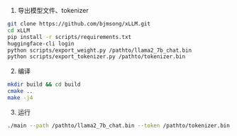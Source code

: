 1. 导出模型文件、tokenizer

```bash
git clone https://github.com/bjmsong/xLLM.git
cd xLLM
pip install -r scripts/requirements.txt
huggingface-cli login
python scripts/export_weight.py /pathto/llama2_7b_chat.bin
python scripts/export_tokenizer.py /pathto/tokenizer.bin
```

2.  编译
```bash
mkdir build && cd build
cmake ..
make -j4
```

3. 运行
```bash
./main --path /pathto/llama2_7b_chat.bin --token /pathto/tokenizer.bin
```